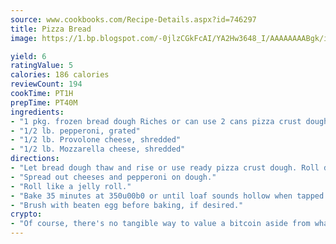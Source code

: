 ```yaml
---
source: www.cookbooks.com/Recipe-Details.aspx?id=746297
title: Pizza Bread
image: https://1.bp.blogspot.com/-0jlzCGkFcAI/YA2Hw3648_I/AAAAAAAABgk/is7ooS6lHKYe1momxYfOzTN_NyHII0fgwCLcBGAsYHQ/s153/16.png

yield: 6
ratingValue: 5
calories: 186 calories
reviewCount: 194
cookTime: PT1H
prepTime: PT40M
ingredients:
- "1 pkg. frozen bread dough Riches or can use 2 cans pizza crust dough"
- "1/2 lb. pepperoni, grated"
- "1/2 lb. Provolone cheese, shredded"
- "1/2 lb. Mozzarella cheese, shredded"
directions:
- "Let bread dough thaw and rise or use ready pizza crust dough. Roll dough on floured pastry cloth or countertop until size of cookie sheet."
- "Spread out cheeses and pepperoni on dough."
- "Roll like a jelly roll."
- "Bake 35 minutes at 350u00b0 or until loaf sounds hollow when tapped."
- "Brush with beaten egg before baking, if desired."
crypto:
- "Of course, there's no tangible way to value a bitcoin aside from what someone else believes it is worth."
---
```

